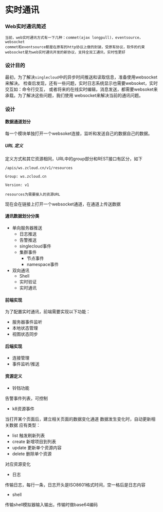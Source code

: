 # 实时通讯


### Web实时通讯简述

```
当前，web实时通讯方式有一下几种：commet(ajax longpull)，eventsource，websocket
commet和eventsource都是在原有的http协议上做的封装，受原有协议，软件的约束
websocket是为web实时通讯开发的新协议，支持全双工通讯，实时性更好
```


### 设计目的

最初，为了解决`singlecloud`中的异步时间推送和读取信息，准备使用websocket来解决。
检查后发现，还有一些问题，实时日志系统显示也需要websoket，实时交互如：命令行交互，
或者将来的在线实时编辑，消息发送，都需要websoket来承载。为了解决这些问题，我们使用
websocket来解决当前的通讯问题。


### 设计

#### 数据通道划分

每一个模块单独打开一个websoket连接，监听和发送自己的数据自己的数据。

##### URL 定义

定义方式和其它资源相同，URL中的group部分和REST接口有区分，如下

```
/apis/ws.zcloud.cn/v1/resources

Group: ws.zcloud.cn

Version: v1

resources为需要接入的资源URL
```

现在会在链接上打开一个websocket通道，在通道上传送数据


#### 通讯数据划分分类

- 单向服务器推送
  * 日志推送
  * 告警推送
  * singlecloud事件
  * 集群事件
    * 节点事件
    * namespace事件
- 双向通讯
  * Shell
  * 实时验证
  * 实时通讯


#### 前端实现

为了配置实时通讯，前端需要实现以下功能：

- 服务器事件监听
- 本地状态管理
- 视图状态同步


#### 后端实现

- 连接管理
- 事件监听/推送


#### 资源定义

- 铃铛功能

告警事件列表，可控制

- k8资源事件

当打开某个页面后，建立相关页面的数据变化通道
数据发生变化时，自动更新相关数据
应有类型：
  - list 触发刷新列表
  - create 新增项目到列表
  - update 更新单个资源内容
  - delete 删除单个资源

对应资源变化

- 日志

传输日志，每行一条，日志开头是ISO8601格式时间，空一格后是日志内容

- shell

传输shell模拟器输入输出，传输时做base64编码
